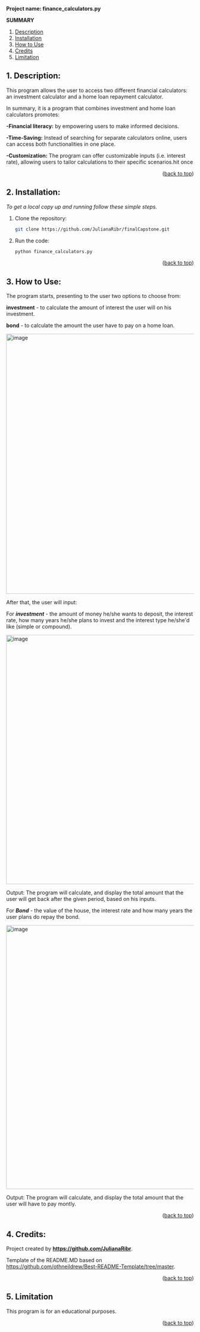 **Project name: finance_calculators.py**

**SUMMARY**
  
1. [Description](#1-description)
2. [Installation](#2-installation)
3. [How to Use](#3-how-to-use)
4. [Credits](#4-credits)
5. [Limitation](#5-limitation)

<a name="readme-top"></a>

## 1. Description: 

This program allows the user to access two different financial calculators: an investment calculator and a home loan
repayment calculator.

In summary, it is a program that combines investment and home loan calculators promotes:

**-Financial literacy:** by empowering users to make informed decisions.

**-Time-Saving:** Instead of searching for separate calculators online, users can access both functionalities in one place.

**-Customization:** The program can offer customizable inputs (i.e. interest rate), allowing users to tailor calculations to their specific scenarios.hit <enter> once

<p align="right">(<a href="#readme-top">back to top</a>)</p>

## 2. Installation:

_To get a local copy up and running follow these simple steps._

1. Clone the repository:
   ```sh
   git clone https://github.com/JulianaRibr/finalCapstone.git
   ```
2. Run the code:
   ```sh
   python finance_calculators.py
   ```

<p align="right">(<a href="#readme-top">back to top</a>)</p>

## 3. How to Use:

The program starts, presenting to the user two options to choose from:

**investment** - to calculate the amount of interest the user will on his investment.

**bond** - to calculate the amount the user have to pay on a home loan.

<img width="697" alt="image" src="https://github.com/JulianaRibr/finalCapstone/assets/153245025/314eb336-30bc-49e1-a357-7a7f736cbd72">

After that, the user will input:

For _**investment**_ - the amount of money he/she wants to deposit, the interest rate, how many years he/she plans to invest and the interest type he/she'd like (simple or compound).

<img width="668" alt="image" src="https://github.com/JulianaRibr/finalCapstone/assets/153245025/8057cb74-915d-4422-93bf-9cd90c1ed26f">

Output: The program will calculate, and display the total amount that the user will get back after the given period, based on his inputs.

For _**Bond**_ - the value of the house, the interest rate and how many years the user plans do repay the bond.

<img width="707" alt="image" src="https://github.com/JulianaRibr/finalCapstone/assets/153245025/c08695c1-99ed-4a5d-b8aa-4047fb57be99">

Output: The program will calculate, and display the total amount that the user will have to pay montly.

<p align="right">(<a href="#readme-top">back to top</a>)</p>

## 4. Credits:
Project created by **<https://github.com/JulianaRibr>**.

Template of the README.MD based on <https://github.com/othneildrew/Best-README-Template/tree/master>.

<p align="right">(<a href="#readme-top">back to top</a>)</p>

## 5. Limitation

This program is for an educational purposes. 

<p align="right">(<a href="#readme-top">back to top</a>)</p>

